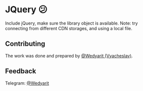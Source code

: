 # JQuery :confused:
Include jQuery, make sure the library object is available. Note: try connecting from different CDN storages, and using a local file.

## Contributing
The work was done and prepared by [@Wedyarit (Vyacheslav)](https://github.com/Wedyarit).

## Feedback
Telegram: [@Wedyarit](https://t.me/Wedyarit)